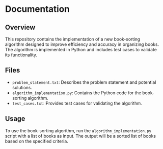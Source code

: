 # Documentation

## Overview
This repository contains the implementation of a new book-sorting algorithm designed to improve efficiency and accuracy in organizing books. The algorithm is implemented in Python and includes test cases to validate its functionality.

## Files
- `problem_statement.txt`: Describes the problem statement and potential solutions.
- `algorithm_implementation.py`: Contains the Python code for the book-sorting algorithm.
- `test_cases.txt`: Provides test cases for validating the algorithm.

## Usage
To use the book-sorting algorithm, run the `algorithm_implementation.py` script with a list of books as input. The output will be a sorted list of books based on the specified criteria.

